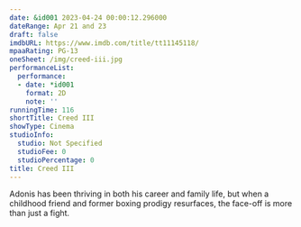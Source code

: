 ```yaml
---
date: &id001 2023-04-24 00:00:12.296000
dateRange: Apr 21 and 23
draft: false
imdbURL: https://www.imdb.com/title/tt11145118/
mpaaRating: PG-13
oneSheet: /img/creed-iii.jpg
performanceList:
  performance:
  - date: *id001
    format: 2D
    note: ''
runningTime: 116
shortTitle: Creed III
showType: Cinema
studioInfo:
  studio: Not Specified
  studioFee: 0
  studioPercentage: 0
title: Creed III
---
```


Adonis has been thriving in both his career and family life, but when a childhood friend and former boxing prodigy resurfaces, the face-off is more than just a fight.